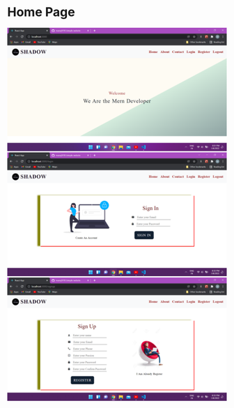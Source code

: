 # Home Page 
<img src="ScreenShots\Screenshot1.png">
<img src="ScreenShots\Screenshot2.png">
<img src="ScreenShots\Screenshot3.png">
